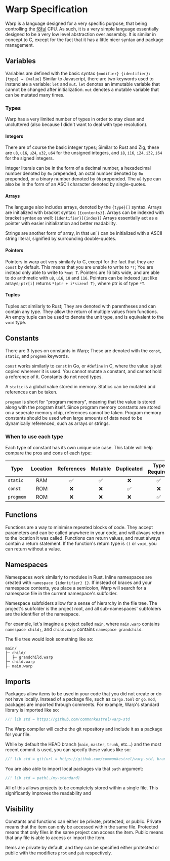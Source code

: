 # Warp Specification

Warp is a language designed for a very specific purpose, that being controlling the [f8ful](https://github.com/commonkestrel/fateful) CPU.
As such, it is a very simple language essentially designed to be a very low level abstraction over assembly.
It is similar in concept to C, except for the fact that it has a little nicer syntax and package management.

## Variables

Variables are defined with the basic syntax `{modifier} {identifier}: {type} = {value}`
Similar to Javascript, there are two keywords used to instanciate a variable: `let` and `mut`.
`let` denotes an immutable variable that cannot be changed after initialization.
`mut` denotes a mutable variable that can be mutated many times.

### Types

Warp has a very limited number of types in order to stay clean and uncluttered (also because I didn't want to deal with type resolution).

#### Integers

There are of course the basic integer types;
Similar to Rust and Zig, these are `u8`, `u16`, `u24`, `u32`, `u64` for the unsigned integers,
and `i8`, `i16`, `i24`, `i32`, `i64` for the signed integers.

Integer literals can be in the form of a decimal number, a hexadecimal number denoted by `0x` prepended,
an octal number denoted by `0o` prepended, or a binary number denoted by `0b` prepended.
The `u8` type can also be in the form of an ASCII character denoted by single-quotes.

#### Arrays

The language also includes arrays, denoted by the `{type}[]` syntax.
Arrays are initialized with bracket syntax: `[{contents}]`.
Arrays can be indexed with bracket syntax as well: `{identifier}[{index}]`
Arrays essentially act as a pointer with easier initialization and better readability.

Strings are another form of array, in that `u8[]` can be initialized with a ASCII string literal,
signified by surrounding double-quotes.

#### Pointers

Pointers in warp act very similarly to C, except for the fact that they are `const` by default.
This means that you are unable to write to `*T`; You are instead only able to write to `*mut T`.
Pointers are 16 bits wide, and are able to do arithmetic with `u8`, `u16`, `i8` and `i16`.
Pointers can be indexed just like arrays; `ptr[i]` returns `*(ptr + i*sizeof T)`, where ptr is of type `*T`.

#### Tuples

Tuples act similarly to Rust; They are denoted with parentheses and can contain any type.
They allow the return of multiple values from functions.
An empty tuple can be used to denote the unit type, and is equivalent to the `void` type.

## Constants

There are 3 types on constants in Warp; These are denoted with the `const`, `static`, and `progmem` keywords.

`const` works similarly to `const` in Go, or `#define` in C, where the value is just copied wherever it is used.
You cannot mutate a constant, and cannot hold a reference of it.
Constants do not need types.

A `static` is a global value stored in memory. Statics can be mutated and references can be taken.


`progmem` is short for "program memory", meaning that the value is stored along with the program itself.
Since program memory constants are stored on a seperate memory chip, references cannot be taken.
Program memory constants should be used when large amounts of data need to be dynamically referenced,
such as arrays or strings.

### When to use each type

Each type of constant has its own unique use case.
This table will help compare the pros and cons of each type:

|    Type   | Location | References | Mutable | Duplicated | Type Required |
|-----------|:--------:|:----------:|:-------:|:----------:|:-------------:|
| `static`  |   RAM    |     ✅     |    ✅   |     ❌    |       ✅      |
| `const`   |   ROM    |     ❌     |    ❌   |     ✅    |       ❌      |
| `progmem` |   ROM    |     ❌     |    ❌   |     ❌    |       ✅      |

## Functions

Functions are a way to minimise repeated blocks of code.
They accept parameters and can be called anywhere in your code, and will always return to the location it was called.
Functions can return values, and must always contain a return statement.
If the function's return type is `()` or `void`, you can return without a value.

## Namespaces

Namespaces work similarly to modules in Rust.
Inline namespaces are created with `namespace {identifier} {}`.
If instead of braces and your namespace contents, you place a semicolon,
Warp will search for a namespace file in the current namespace's subfolder.

Namespace subfolders allow for a sense of hierarchy in the file tree.
The project's subfolder is the project root, and all sub-namespaces' subfolders are the identifier of the namespace.

For example, let's imagine a project called `main`,
where `main.warp` contains `namespace child;`, and `child.warp` contains `namespace grandchild`.

The file tree would look something like so:

```
main/
├─ child/
│  ├─ grandchild.warp
├─ child.warp
├─ main.warp
```

## Imports

Packages allow items to be used in your code that you did not create or do not have locally.
Instead of a package file, such as `Cargo.toml` or `go.mod`,
packages are imported through comments.
For example, Warp's standard library is imported like so:
``` rs
//! lib std = https://github.com/commonkestrel/warp-std
```
The Warp compiler will cache the git repository and include it as a package for your file.

While by default the HEAD branch (`main`, `master`, `trunk`, etc...) and the most recent commit is used,
you can specify these values like so:
```rs
//! lib std = git(url = https://github.com/commonkestrel/warp-std, branch = main, commit = 5a6bb6d)
```

You are also able to import local packages via that `path` argument:
```rs
//! lib std = path(./my-standard)
```

All of this allows projects to be completely stored within a single file.
This significantly improves the readability and 

## Visibility

Constants and functions can either be private, protected, or public.
Private means that the item can only be accessed within the same file.
Protected means that only files in the same project can access the item.
Public means that any file is able to access or import the item.

Items are private by default, and they can be specified either protected or public with the modifiers `prot` and `pub` respectively.
